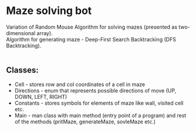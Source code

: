 # Maze solving bot

Variation of Random Mouse Algorithm for solving mazes (presented as two-dimensional array). <br />
Algorithm for generating maze - Deep-First Search Backtracking (DFS Backtracking). <br/> <br />

## Classes:<br />
* Cell - stores row and col coordinates of a cell in maze
* Directions - enum that represents possible directions of move (UP, DOWN, LEFT, RIGHT)
* Constants - stores symbols for elements of maze like wall, visited cell etc.
* Main - man class with main method (entry point of a program) and rest of the methods (pritMaze, generateMaze, sovleMaze etc.)
